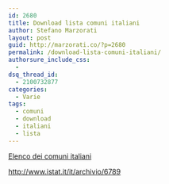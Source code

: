 ```yaml
---
id: 2680
title: Download lista comuni italiani
author: Stefano Marzorati
layout: post
guid: http://marzorati.co/?p=2680
permalink: /download-lista-comuni-italiani/
authorsure_include_css:
  - 
dsq_thread_id:
  - 2100732877
categories:
  - Varie
tags:
  - comuni
  - download
  - italiani
  - lista
---
```

<a href="http://www.istat.it/it/files/2011/01/Tutti-i-file_30_01_2015.zip?title=Codici+delle+unit%C3%A0+amministrative+-+12%2Ffeb%2F2015+-+Tutti+i+file.zip" target="_blank">Elenco dei comuni italiani</a>

<a href="http://www.istat.it/it/archivio/6789" target="_blank">http://www.istat.it/it/archivio/6789</a>